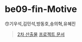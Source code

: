# be09-fin-Motive
😙기우석,김민석,방동호,송의혁,유혜진

> [2차 산출물](https://github.com/STANL-2/Final/wiki/2%EC%B0%A8-%EC%82%B0%EC%B6%9C%EB%AC%BC)
> [프로젝트 문서](https://github.com/STANL-2/Final/wiki/STANL2%E2%80%90Final)
